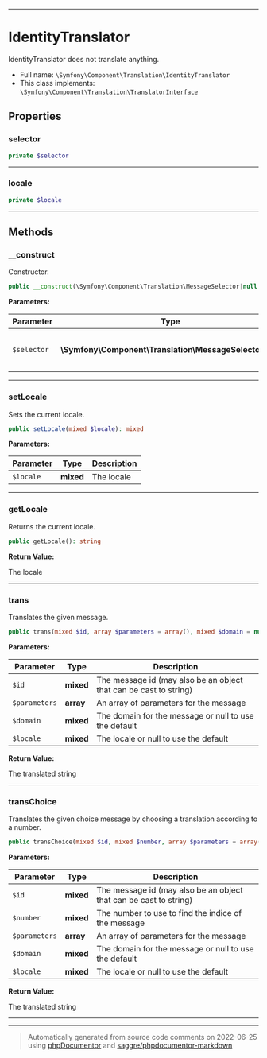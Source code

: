 ***

# IdentityTranslator

IdentityTranslator does not translate anything.



* Full name: `\Symfony\Component\Translation\IdentityTranslator`
* This class implements:
[`\Symfony\Component\Translation\TranslatorInterface`](./TranslatorInterface.md)



## Properties


### selector



```php
private $selector
```






***

### locale



```php
private $locale
```






***

## Methods


### __construct

Constructor.

```php
public __construct(\Symfony\Component\Translation\MessageSelector|null $selector = null): mixed
```








**Parameters:**

| Parameter | Type | Description |
|-----------|------|-------------|
| `$selector` | **\Symfony\Component\Translation\MessageSelector&#124;null** | The message selector for pluralization |




***

### setLocale

Sets the current locale.

```php
public setLocale(mixed $locale): mixed
```








**Parameters:**

| Parameter | Type | Description |
|-----------|------|-------------|
| `$locale` | **mixed** | The locale |




***

### getLocale

Returns the current locale.

```php
public getLocale(): string
```









**Return Value:**

The locale



***

### trans

Translates the given message.

```php
public trans(mixed $id, array $parameters = array(), mixed $domain = null, mixed $locale = null): string
```








**Parameters:**

| Parameter | Type | Description |
|-----------|------|-------------|
| `$id` | **mixed** | The message id (may also be an object that can be cast to string) |
| `$parameters` | **array** | An array of parameters for the message |
| `$domain` | **mixed** | The domain for the message or null to use the default |
| `$locale` | **mixed** | The locale or null to use the default |


**Return Value:**

The translated string



***

### transChoice

Translates the given choice message by choosing a translation according to a number.

```php
public transChoice(mixed $id, mixed $number, array $parameters = array(), mixed $domain = null, mixed $locale = null): string
```








**Parameters:**

| Parameter | Type | Description |
|-----------|------|-------------|
| `$id` | **mixed** | The message id (may also be an object that can be cast to string) |
| `$number` | **mixed** | The number to use to find the indice of the message |
| `$parameters` | **array** | An array of parameters for the message |
| `$domain` | **mixed** | The domain for the message or null to use the default |
| `$locale` | **mixed** | The locale or null to use the default |


**Return Value:**

The translated string



***


***
> Automatically generated from source code comments on 2022-06-25 using [phpDocumentor](http://www.phpdoc.org/) and [saggre/phpdocumentor-markdown](https://github.com/Saggre/phpDocumentor-markdown)
